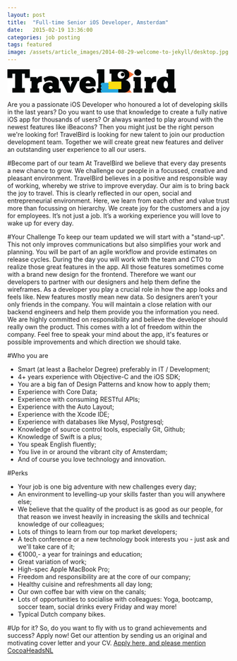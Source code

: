```yaml
---
layout: post
title:  "Full-time Senior iOS Developer, Amsterdam"
date:   2015-02-19 13:36:00
categories: job posting
tags: featured
image: /assets/article_images/2014-08-29-welcome-to-jekyll/desktop.jpg
---
```


![TravelBird](/assets/article_images/2015-02-19-iOS-developer-travelbird/logo.png)

Are you a passionate iOS Developer who honoured a lot of developing skills in the last years? Do you want to use that knowledge to create a fully native iOS app for thousands of users? Or always wanted to play around with the newest features like iBeacons? Then you might just be the right person we're looking for! TravelBird is looking for new talent to join our production development team. Together we will create great new features and deliver an outstanding user experience to all our users.

#Become part of our team
At TravelBird we believe that every day presents a new chance to grow. We challenge our people in a focussed, creative and pleasant environment. TravelBird believes in a positive and responsible way of working, whereby we strive to improve everyday. Our aim is to bring back the joy to travel. This is clearly reflected in our open, social and entrepreneurial environment. Here, we learn from each other and value trust more than focussing on hierarchy. We create joy for the customers and a joy for employees. It’s not just a job. It’s a working experience you will love to wake up for every day.

#Your Challenge
To keep our team updated we will start with a "stand-up". This not only improves communications but also simplifies your work and planning. You will be part of an agile workflow and provide estimates on release cycles. During the day you will work with the team and CTO to realize those great features in the app. All those features sometimes come with a brand new design for the frontend. Therefore we want our developers to partner with our designers and help them define the wireframes. As a developer you play a crucial role in how the app looks and feels like. New features mostly mean new data. So designers aren’t your only friends in the company. You will maintain a close relation with our backend engineers and help them provide you the information you need.
We are highly committed on responsibility and believe the developer should really own the product. This comes with a lot of freedom within the company. Feel free to speak your mind about the app, it's features or possible improvements and which direction we should take.

#Who you are

- Smart (at least a Bachelor Degree) preferably in IT / Development;
- 4+ years experience with Objective-C and the iOS SDK;
- You are a big fan of Design Patterns and know how to apply them;
- Experience with Core Data;
- Experience with consuming RESTful APIs;
- Experience with the Auto Layout;
- Experience with the Xcode IDE;
- Experience with databases like Mysql, Postgresql;
- Knowledge of source control tools, especially Git, Github;
- Knowledge of Swift is a plus;
- You speak English fluently;
- You live in or around the vibrant city of Amsterdam;
- And of course you love technology and innovation.

#Perks

- Your job is one big adventure with new challenges every day;
- An environment to levelling-up your skills faster than you will anywhere else;
- We believe that the quality of the product is as good as our people, for that reason we invest heavily in increasing the skills and technical knowledge of our colleagues;
- Lots of things to learn from our top market developers;
- A tech conference or a new technology book interests you - just ask and we'll take care of it;
- €1000,- a year for trainings and education; 
- Great variation of work;
- High-spec Apple MacBook Pro;
- Freedom and responsibility are at the core of our company;
- Healthy cuisine and refreshments all day long;
- Our own coffee bar with view on the canals;
- Lots of opportunities to socialise with colleagues: Yoga, bootcamp, soccer team, social drinks every Friday and way more!
- Typical Dutch company bikes.

#Up for it?
So, do you want to fly with us to grand achievements and success? Apply now! Get our attention by sending us an original and motivating cover letter and your CV. [Apply here, and please mention CocoaHeadsNL](http://jobs.travelbird.com/departments/technology/position/44641)